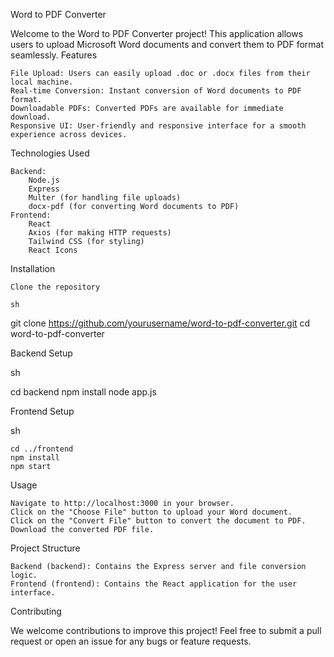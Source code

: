 Word to PDF Converter

Welcome to the Word to PDF Converter project! This application allows users to upload Microsoft Word documents and convert them to PDF format seamlessly.
Features

    File Upload: Users can easily upload .doc or .docx files from their local machine.
    Real-time Conversion: Instant conversion of Word documents to PDF format.
    Downloadable PDFs: Converted PDFs are available for immediate download.
    Responsive UI: User-friendly and responsive interface for a smooth experience across devices.

Technologies Used

    Backend:
        Node.js
        Express
        Multer (for handling file uploads)
        docx-pdf (for converting Word documents to PDF)
    Frontend:
        React
        Axios (for making HTTP requests)
        Tailwind CSS (for styling)
        React Icons

Installation

    Clone the repository

    sh

git clone https://github.com/yourusername/word-to-pdf-converter.git
cd word-to-pdf-converter

Backend Setup

sh

cd backend
npm install
node app.js

Frontend Setup

sh

    cd ../frontend
    npm install
    npm start

Usage

    Navigate to http://localhost:3000 in your browser.
    Click on the "Choose File" button to upload your Word document.
    Click on the "Convert File" button to convert the document to PDF.
    Download the converted PDF file.

Project Structure

    Backend (backend): Contains the Express server and file conversion logic.
    Frontend (frontend): Contains the React application for the user interface.

Contributing

We welcome contributions to improve this project! Feel free to submit a pull request or open an issue for any bugs or feature requests.
